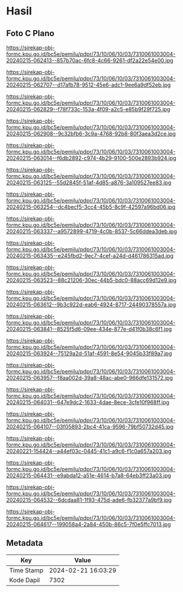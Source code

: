 # Hasil

## Foto C Plano

https://sirekap-obj-formc.kpu.go.id/bc5e/pemilu/pdpr/73/10/06/10/03/7310061003004-20240215-062413--857b70ac-6fc8-4c66-9261-df2a22e54e00.jpg

https://sirekap-obj-formc.kpu.go.id/bc5e/pemilu/pdpr/73/10/06/10/03/7310061003004-20240215-062707--d17afb78-9512-45e6-adc1-9ee6a9df52eb.jpg

https://sirekap-obj-formc.kpu.go.id/bc5e/pemilu/pdpr/73/10/06/10/03/7310061003004-20240215-062829--f78f733c-153a-4f09-a2c5-e85b9f29f725.jpg

https://sirekap-obj-formc.kpu.go.id/bc5e/pemilu/pdpr/73/10/06/10/03/7310061003004-20240215-062908--9c32bfb6-3c9a-4768-92b8-80f3aea3d2ce.jpg

https://sirekap-obj-formc.kpu.go.id/bc5e/pemilu/pdpr/73/10/06/10/03/7310061003004-20240215-063014--f6db2892-c974-4b29-9100-500e2893b924.jpg

https://sirekap-obj-formc.kpu.go.id/bc5e/pemilu/pdpr/73/10/06/10/03/7310061003004-20240215-063125--55d2845f-51af-4d85-a876-3a109527ee83.jpg

https://sirekap-obj-formc.kpu.go.id/bc5e/pemilu/pdpr/73/10/06/10/03/7310061003004-20240215-063254--dc4becf5-3cc4-45b5-8c9f-42597a96bd06.jpg

https://sirekap-obj-formc.kpu.go.id/bc5e/pemilu/pdpr/73/10/06/10/03/7310061003004-20240215-063337--a9572899-4719-4c0b-8537-5c66ddea3deb.jpg

https://sirekap-obj-formc.kpu.go.id/bc5e/pemilu/pdpr/73/10/06/10/03/7310061003004-20240215-063435--e245fbd2-9ec7-4cef-a24d-d461786315ad.jpg

https://sirekap-obj-formc.kpu.go.id/bc5e/pemilu/pdpr/73/10/06/10/03/7310061003004-20240215-063523--88c21206-30ec-44b5-bdc0-88acc69d12e9.jpg

https://sirekap-obj-formc.kpu.go.id/bc5e/pemilu/pdpr/73/10/06/10/03/7310061003004-20240215-063612--9b3c922d-eab6-4924-8717-24490378557a.jpg

https://sirekap-obj-formc.kpu.go.id/bc5e/pemilu/pdpr/73/10/06/10/03/7310061003004-20240215-063841--8525f5d6-09ee-434e-877e-d41f0b38c6f1.jpg

https://sirekap-obj-formc.kpu.go.id/bc5e/pemilu/pdpr/73/10/06/10/03/7310061003004-20240215-063924--75129a2d-51af-4591-8e54-9045b33f89a7.jpg

https://sirekap-obj-formc.kpu.go.id/bc5e/pemilu/pdpr/73/10/06/10/03/7310061003004-20240215-063957--f8aa002d-39a8-48ac-abe0-966dfe131572.jpg

https://sirekap-obj-formc.kpu.go.id/bc5e/pemilu/pdpr/73/10/06/10/03/7310061003004-20240215-064031--647e9dc2-1633-4dae-8ece-3cfe10f968ff.jpg

https://sirekap-obj-formc.kpu.go.id/bc5e/pemilu/pdpr/73/10/06/10/03/7310061003004-20240215-064107--03f05893-2bc4-41ca-9596-79bf50732d45.jpg

https://sirekap-obj-formc.kpu.go.id/bc5e/pemilu/pdpr/73/10/06/10/03/7310061003004-20240221-154424--a44ef03c-0445-41c1-a9c6-f1c0a657a203.jpg

https://sirekap-obj-formc.kpu.go.id/bc5e/pemilu/pdpr/73/10/06/10/03/7310061003004-20240215-064431--e9abda12-a51e-4614-b7a8-64eb3ff23a03.jpg

https://sirekap-obj-formc.kpu.go.id/bc5e/pemilu/pdpr/73/10/06/10/03/7310061003004-20240215-064532--6dcdaa81-1f93-475d-ade6-fb32377a9bf9.jpg

https://sirekap-obj-formc.kpu.go.id/bc5e/pemilu/pdpr/73/10/06/10/03/7310061003004-20240215-064617--199058a4-2a84-450b-86c5-7f0e5ffc7013.jpg


## Metadata

| Key        | Value               |
| ---------- | ------------------- |
| Time Stamp | 2024-02-21 16:03:29 |
| Kode Dapil | 7302                |



